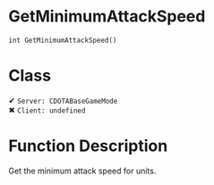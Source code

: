 # GetMinimumAttackSpeed
```
int GetMinimumAttackSpeed()
```
# Class
✔ `Server: CDOTABaseGameMode`  
✖ `Client: undefined`  

# Function Description
Get the minimum attack speed for units.
